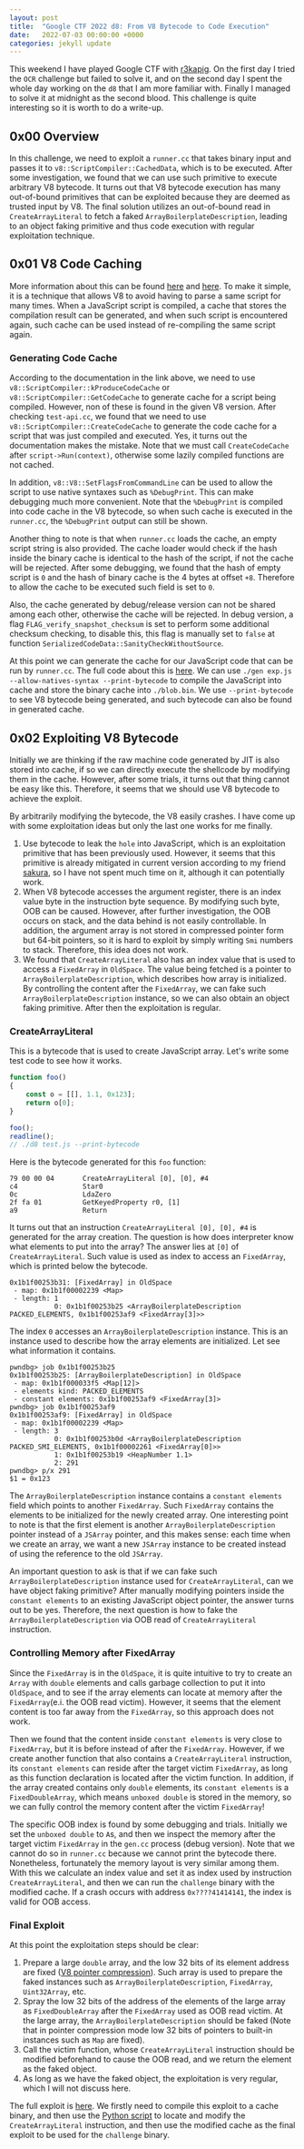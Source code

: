 ```yaml
---
layout: post
title:  "Google CTF 2022 d8: From V8 Bytecode to Code Execution"
date:   2022-07-03 00:00:00 +0000
categories: jekyll update
---
```


This weekend I have played Google CTF with [r3kapig](https://r3kapig.com/). On the first day I tried the `OCR` challenge but failed to solve it, and on the second day I spent the whole day working on the `d8` that I am more familiar with. Finally I managed to solve it at midnight as the second blood. This challenge is quite interesting so it is worth to do a write-up.  

## 0x00 Overview

In this challenge, we need to exploit a `runner.cc` that takes binary input and passes it to `v8::ScriptCompiler::CachedData`, which is to be executed. After some investigation, we found that we can use such primitive to execute arbitrary V8 bytecode. It turns out that V8 bytecode execution has many out-of-bound primitives that can be exploited because they are deemed as trusted input by V8. The final solution utilizes an out-of-bound read in `CreateArrayLiteral` to fetch a faked `ArrayBoilerplateDescription`, leading to an object faking primitive and thus code execution with regular exploitation technique.

## 0x01 V8 Code Caching

More information about this can be found [here](https://v8.dev/blog/code-caching) and [here](https://github.com/thlorenz/v8-perf/blob/master/snapshots%2Bcode-caching.md). To make it simple, it is a technique that allows V8 to avoid having to parse a same script for many times. When a JavaScript script is compiled, a cache that stores the compilation result can be generated, and when such script is encountered again, such cache can be used instead of re-compiling the same script again.

### Generating Code Cache

According to the documentation in the link above, we need to use `v8::ScriptCompiler::kProduceCodeCache` or `v8::ScriptCompiler::GetCodeCache` to generate cache for a script being compiled. However, non of these is found in the given V8 version. After checking `test-api.cc`, we found that we need to use `v8::ScriptCompiler::CreateCodeCache` to generate the code cache for a script that was just compiled and executed. Yes, it turns out the documentation makes the mistake. Note that we must call `CreateCodeCache` after `script->Run(context)`, otherwise some lazily compiled functions are not cached.

In addition, `v8::V8::SetFlagsFromCommandLine` can be used to allow the script to use native syntaxes such as `%DebugPrint`. This can make debugging much more convenient. Note that the `%DebugPrint` is compiled into code cache in the V8 bytecode, so when such cache is executed in the `runner.cc`, the `%DebugPrint` output can still be shown.

Another thing to note is that when `runner.cc` loads the cache, an empty script string is also provided. The cache loader would check if the hash inside the binary cache is identical to the hash of the script, if not the cache will be rejected. After some debugging, we found that the hash of empty script is `0` and the hash of binary cache is the 4 bytes at offset `+8`. Therefore to allow the cache to be executed such field is set to `0`.

Also, the cache generated by debug/release version can not be shared among each other, otherwise the cache will be rejected. In debug version, a flag `FLAG_verify_snapshot_checksum` is set to perform some additional checksum checking, to disable this, this flag is manually set to `false` at function `SerializedCodeData::SanityCheckWithoutSource`.

At this point we can generate the cache for our JavaScript code that can be run by `runner.cc`. The full code about this is [here](https://github.com/Mem2019/Mem2019.github.io/blob/master/codes/Google2022/gen.cc). We can use `./gen exp.js --allow-natives-syntax --print-bytecode` to compile the JavaScript into cache and store the binary cache into `./blob.bin`. We use `--print-bytecode` to see V8 bytecode being generated, and such bytecode can also be found in generated cache.

## 0x02 Exploiting V8 Bytecode

Initially we are thinking if the raw machine code generated by JIT is also stored into cache, if so we can directly execute the shellcode by modifying them in the cache. However, after some trials, it turns out that thing cannot be easy like this. Therefore, it seems that we should use V8 bytecode to achieve the exploit.

By arbitrarily modifying the bytecode, the V8 easily crashes. I have come up with some exploitation ideas but only the last one works for me finally.

1. Use bytecode to leak the `hole` into JavaScript, which is an exploitation primitive that has been previously used. However, it seems that this primitive is already mitigated in current version according to my friend [sakura](https://eternalsakura13.com/), so I have not spent much time on it, although it can potentially work.
2. When V8 bytecode accesses the argument register, there is an index value byte in the instruction byte sequence. By modifying such byte, OOB can be caused. However, after further investigation, the OOB occurs on stack, and the data behind is not easily controllable. In addition, the argument array is not stored in compressed pointer form but 64-bit pointers, so it is hard to exploit by simply writing `Smi` numbers to stack. Therefore, this idea does not work.
3. We found that `CreateArrayLiteral` also has an index value that is used to access a `FixedArray` in `OldSpace`. The value being fetched is a pointer to `ArrayBoilerplateDescription`, which describes how array is initialized. By controlling the content after the `FixedArray`, we can fake such `ArrayBoilerplateDescription` instance, so we can also obtain an object faking primitive. After then the exploitation is regular.

### CreateArrayLiteral

This is a bytecode that is used to create JavaScript array. Let's write some test code to see how it works.

```javascript
function foo()
{
	const o = [[], 1.1, 0x123];
	return o[0];
}

foo();
readline();
// ./d8 test.js --print-bytecode
```

Here is the bytecode generated for this `foo` function:

```
79 00 00 04       CreateArrayLiteral [0], [0], #4
c4                Star0
0c                LdaZero
2f fa 01          GetKeyedProperty r0, [1]
a9                Return
```

It turns out that an instruction `CreateArrayLiteral [0], [0], #4` is generated for the array creation. The question is how does interpreter know what elements to put into the array? The answer lies at `[0]` of `CreateArrayLiteral`. Such value is used as index to access an `FixedArray`, which is printed below the bytecode.

```
0x1b1f00253b31: [FixedArray] in OldSpace
 - map: 0x1b1f00002239 <Map>
 - length: 1
           0: 0x1b1f00253b25 <ArrayBoilerplateDescription PACKED_ELEMENTS, 0x1b1f00253af9 <FixedArray[3]>>
```

The index `0` accesses an `ArrayBoilerplateDescription` instance. This is an instance used to describe how the array elements are initialized. Let see what information it contains.

```
pwndbg> job 0x1b1f00253b25
0x1b1f00253b25: [ArrayBoilerplateDescription] in OldSpace
 - map: 0x1b1f000033f5 <Map[12]>
 - elements kind: PACKED_ELEMENTS
 - constant elements: 0x1b1f00253af9 <FixedArray[3]>
pwndbg> job 0x1b1f00253af9
0x1b1f00253af9: [FixedArray] in OldSpace
 - map: 0x1b1f00002239 <Map>
 - length: 3
           0: 0x1b1f00253b0d <ArrayBoilerplateDescription PACKED_SMI_ELEMENTS, 0x1b1f00002261 <FixedArray[0]>>
           1: 0x1b1f00253b19 <HeapNumber 1.1>
           2: 291
pwndbg> p/x 291
$1 = 0x123
```

The `ArrayBoilerplateDescription` instance contains a `constant elements` field which points to another `FixedArray`. Such `FixedArray` contains the elements to be initialized for the newly created array. One interesting point to note is that the first element is another `ArrayBoilerplateDescription` pointer instead of a `JSArray` pointer, and this makes sense: each time when we create an array, we want a new `JSArray` instance to be created instead of using the reference to the old `JSArray`.

An important question to ask is that if we can fake such `ArrayBoilerplateDescription` instance used for `CreateArrayLiteral`, can we have object faking primitive? After manually modifying pointers inside the `constant elements` to an existing JavaScript object pointer, the answer turns out to be yes. Therefore, the next question is how to fake the `ArrayBoilerplateDescription` via OOB read of `CreateArrayLiteral` instruction.

### Controlling Memory after FixedArray

Since the `FixedArray` is in the `OldSpace`, it is quite intuitive to try to create an `Array` with `double` elements and calls garbage collection to put it into `OldSpace`, and to see if the array elements can locate at memory after the `FixedArray`(e.i. the OOB read victim). However, it seems that the element content is too far away from the `FixedArray`, so this approach does not work.

Then we found that the content inside `constant elements` is very close to `FixedArray`, but it is before instead of after the `FixedArray`. However, if we create another function that also contains a `CreateArrayLiteral` instruction, its `constant elements` can reside after the target victim `FixedArray`, as long as this function declaration is located after the victim function. In addition, if the array created contains only `double` elements, its `constant elements` is a `FixedDoubleArray`, which means `unboxed double` is stored in the memory, so we can fully control the memory content after the victim `FixedArray`!

The specific OOB index is found by some debugging and trials. Initially we set the `unboxed double` to `A`s, and then we inspect the memory after the target victim `FixedArray` in the `gen.cc` process (debug version). Note that we cannot do so in `runner.cc` because we cannot print the bytecode there. Nonetheless, fortunately the memory layout is very similar among them. With this we calculate an index value and set it as index used by instruction `CreateArrayLiteral`, and then we can run the `challenge` binary with the modified cache. If a crash occurs with address `0x????41414141`, the index is valid for OOB access.

### Final Exploit

At this point the exploitation steps should be clear:

1. Prepare a large `double` array, and the low 32 bits of its element address are fixed ([V8 pointer compression](https://v8.dev/blog/pointer-compression)). Such array is used to prepare the faked instances such as `ArrayBoilerplateDescription`, `FixedArray`, `Uint32Array`, etc.
2. Spray the low 32 bits of the address of the elements of the large array as `FixedDoubleArray` after the `FixedArray` used as OOB read victim. At the large array, the `ArrayBoilerplateDescription` should be faked (Note that in pointer compression mode low 32 bits of pointers to built-in instances such as `Map` are fixed).
3. Call the victim function, whose `CreateArrayLiteral` instruction should be modified beforehand to cause the OOB read, and we return the element as the faked object.
4. As long as we have the faked object, the exploitation is very regular, which I will not discuss here.

The full exploit is [here](https://github.com/Mem2019/Mem2019.github.io/blob/master/codes/Google2022/exp.js). We firstly need to compile this exploit to a cache binary, and then use the [Python script](https://github.com/Mem2019/Mem2019.github.io/blob/master/codes/Google2022/exp.py) to locate and modify the `CreateArrayLiteral` instruction, and then use the modified cache as the final exploit to be used for the `challenge` binary.


